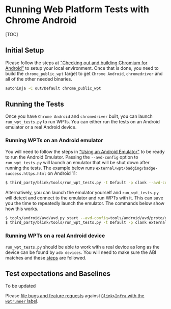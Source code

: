 # Running Web Platform Tests with Chrome Android

[TOC]

## Initial Setup

Please follow the steps at ["Checking out and building Chromium for Android"](/docs/android_build_instructions.md) to
setup your local environment. Once that is done, you need to build the
`chrome_public_wpt` target to get `Chrome Android`, `chromedriver` and all of
the other needed binaries.

```bash
autoninja -C out/Default chrome_public_wpt
```

## Running the Tests

Once you have `Chrome Android` and `chromedriver` built, you can launch
`run_wpt_tests.py` to run WPTs. You can either run the tests on an Android
emulator or a real Android device.

### Running WPTs on an Android emulator

You will need to follow the steps in ["Using an Android Emulator"](/docs/android_emulator.md) to be ready
to run the Android Emulator. Passing the `--avd-config` option to `run_wpt_tests.py` will launch an emulator
that will be shut down after running the tests. The example below runs
`external/wpt/badging/badge-success.https.html` on Android 11:

```bash
$ third_party/blink/tools/run_wpt_tests.py -t Default -p clank --avd-config=tools/android/avd/proto/generic_android30.textpb external/wpt/badging/badge-success.https.html
```

Alternatively, you can launch the emulator yourself and `run_wpt_tests.py` will
detect and connect to the emulator and run WPTs with it. This can save you the
time to repeatedly launch the emulator. The commands below show how this works.

```bash
$ tools/android/avd/avd.py start --avd-config=tools/android/avd/proto/generic_android30.textpb
$ third_party/blink/tools/run_wpt_tests.py -t Default -p clank external/wpt/badging/badge-success.https.html
```

### Running WPTs on a real Android device

`run_wpt_tests.py` should be able to work with a real device as long as the
device can be found by `adb devices`. You will need to make sure the ABI matches
and these
[steps](/docs/android_build_instructions.md#installing-and-running-chromium-on-a-device)
are followed.

## Test expectations and Baselines

To be updated

Please [file bugs and feature requests](https://crbug.com/new) against
[`Blink>Infra` with the `wptrunner`
label](https://bugs.chromium.org/p/chromium/issues/list?q=component%3ABlink%3EInfra%20label%3Awptrunner&can=2).
